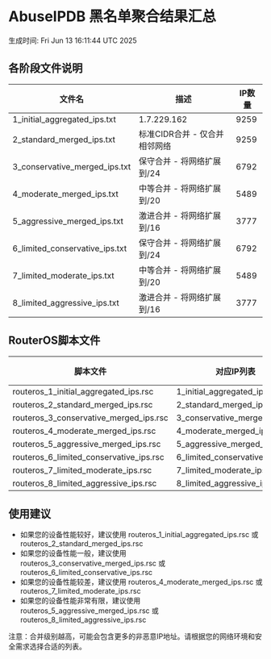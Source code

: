# AbuseIPDB 黑名单聚合结果汇总
生成时间: Fri Jun 13 16:11:44 UTC 2025

## 各阶段文件说明

| 文件名 | 描述 | IP数量 |
|--------|------|--------|
| 1_initial_aggregated_ips.txt | 1.7.229.162 | 9259 |
| 2_standard_merged_ips.txt | 标准CIDR合并 - 仅合并相邻网络 | 9259 |
| 3_conservative_merged_ips.txt | 保守合并 - 将网络扩展到/24 | 6792 |
| 4_moderate_merged_ips.txt | 中等合并 - 将网络扩展到/20 | 5489 |
| 5_aggressive_merged_ips.txt | 激进合并 - 将网络扩展到/16 | 3777 |
| 6_limited_conservative_ips.txt | 保守合并 - 将网络扩展到/24 | 6792 |
| 7_limited_moderate_ips.txt | 中等合并 - 将网络扩展到/20 | 5489 |
| 8_limited_aggressive_ips.txt | 激进合并 - 将网络扩展到/16 | 3777 |

## RouterOS脚本文件

| 脚本文件 | 对应IP列表 | IP数量 |
|----------|------------|--------|
| routeros_1_initial_aggregated_ips.rsc | 1_initial_aggregated_ips.txt | 9259 |
| routeros_2_standard_merged_ips.rsc | 2_standard_merged_ips.txt | 9259 |
| routeros_3_conservative_merged_ips.rsc | 3_conservative_merged_ips.txt | 6792 |
| routeros_4_moderate_merged_ips.rsc | 4_moderate_merged_ips.txt | 5489 |
| routeros_5_aggressive_merged_ips.rsc | 5_aggressive_merged_ips.txt | 3777 |
| routeros_6_limited_conservative_ips.rsc | 6_limited_conservative_ips.txt | 6792 |
| routeros_7_limited_moderate_ips.rsc | 7_limited_moderate_ips.txt | 5489 |
| routeros_8_limited_aggressive_ips.rsc | 8_limited_aggressive_ips.txt | 3777 |

## 使用建议

- 如果您的设备性能较好，建议使用 routeros_1_initial_aggregated_ips.rsc 或 routeros_2_standard_merged_ips.rsc
- 如果您的设备性能一般，建议使用 routeros_3_conservative_merged_ips.rsc 或 routeros_6_limited_conservative_ips.rsc
- 如果您的设备性能较差，建议使用 routeros_4_moderate_merged_ips.rsc 或 routeros_7_limited_moderate_ips.rsc
- 如果您的设备性能非常有限，建议使用 routeros_5_aggressive_merged_ips.rsc 或 routeros_8_limited_aggressive_ips.rsc

注意：合并级别越高，可能会包含更多的非恶意IP地址。请根据您的网络环境和安全需求选择合适的列表。
